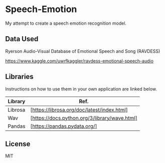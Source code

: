 # Speech-Emotion
My attempt to create a speech emotion recognition model.

## Data Used

Ryerson Audio-Visual Database of Emotional Speech and Song (RAVDESS)

https://www.kaggle.com/uwrfkaggler/ravdess-emotional-speech-audio

## Libraries
Instructions on how to use them in your own application are linked below.

| Library | Ref. |
| ------ | ------ |
| Librosa | [https://librosa.org/doc/latest/index.html] |
| Wav | [https://docs.python.org/3/library/wave.html] |
| Pandas | [https://pandas.pydata.org/] |

## License
MIT
